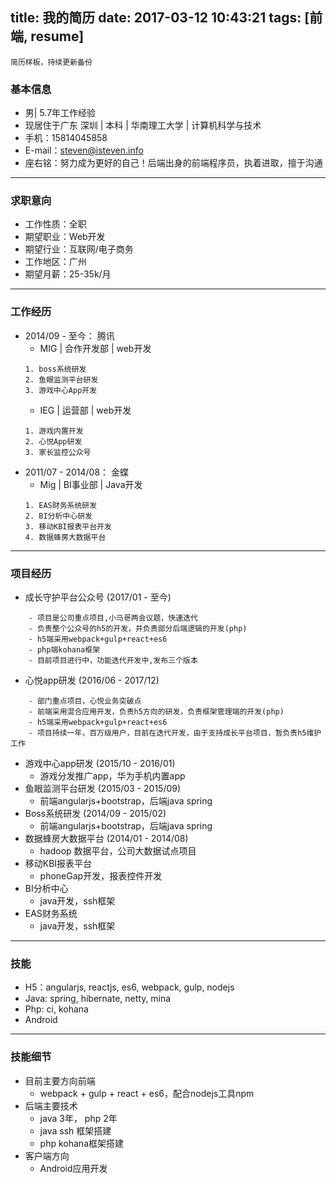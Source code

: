 title: 我的简历
date: 2017-03-12 10:43:21
tags: [前端, resume]
---
```
简历样板，持续更新备份
```

<!--more-->

### 基本信息
* 男| 5.7年工作经验
* 现居住于广东 深圳 | 本科 | 华南理工大学 | 计算机科学与技术
* 手机：15814045858
* E-mail：steven@isteven.info
* 座右铭：努力成为更好的自己！后端出身的前端程序员，执着进取，擅于沟通
---
### 求职意向
* 工作性质：全职
* 期望职业：Web开发
* 期望行业：互联网/电子商务
* 工作地区：广州
* 期望月薪：25-35k/月
---
### 工作经历
* 2014/09 - 至今： 腾讯
    - MIG | 合作开发部 | web开发
    ```
    1. boss系统研发
    2. 鱼眼监测平台研发
    3. 游戏中心App开发
    ```
    - IEG | 运营部 | web开发
    ```
    1. 游戏内置开发
    2. 心悦App研发
    3. 家长监控公众号
    ```
* 2011/07 - 2014/08： 金蝶
    - Mig | BI事业部 | Java开发
    ```
    1. EAS财务系统研发
    2. BI分析中心研发
    3. 移动KBI报表平台开发
    4. 数据蜂房大数据平台
    ```
---
### 项目经历
* 成长守护平台公众号 (2017/01 - 至今)
```
    - 项目是公司重点项目,小马哥两会议题，快速迭代
    - 负责整个公众号的h5的开发，并负责部分后端逻辑的开发(php)
    - h5端采用webpack+gulp+react+es6
    - php端kohana框架
    - 目前项目进行中，功能迭代开发中,发布三个版本
```
* 心悦app研发 (2016/06 - 2017/12)
```
    - 部门重点项目，心悦业务突破点
    - 前端采用混合应用开发，负责h5方向的研发，负责框架管理端的开发(php)
    - h5端采用webpack+gulp+react+es6
    - 项目持续一年，百万级用户，目前在迭代开发，由于支持成长平台项目，暂负责h5维护工作
```
* 游戏中心app研发 (2015/10 - 2016/01)
    - 游戏分发推广app，华为手机内置app   
* 鱼眼监测平台研发 (2015/03 - 2015/09)
    - 前端angularjs+bootstrap，后端java spring
* Boss系统研发 (2014/09 - 2015/02)
    - 前端angularjs+bootstrap，后端java spring
* 数据蜂房大数据平台 (2014/01 - 2014/08)
    - hadoop 数据平台，公司大数据试点项目
* 移动KBI报表平台
    - phoneGap开发，报表控件开发
* BI分析中心
    - java开发，ssh框架
* EAS财务系统
    - java开发，ssh框架
---
### 技能
* H5：angularjs, reactjs, es6, webpack, gulp, nodejs
* Java: spring, hibernate, netty, mina
* Php: ci, kohana
* Android
---
### 技能细节
* 目前主要方向前端
    - webpack + gulp + react + es6，配合nodejs工具npm
* 后端主要技术
    - java 3年， php 2年
    - java ssh 框架搭建
    - php kohana框架搭建
* 客户端方向
    - Android应用开发